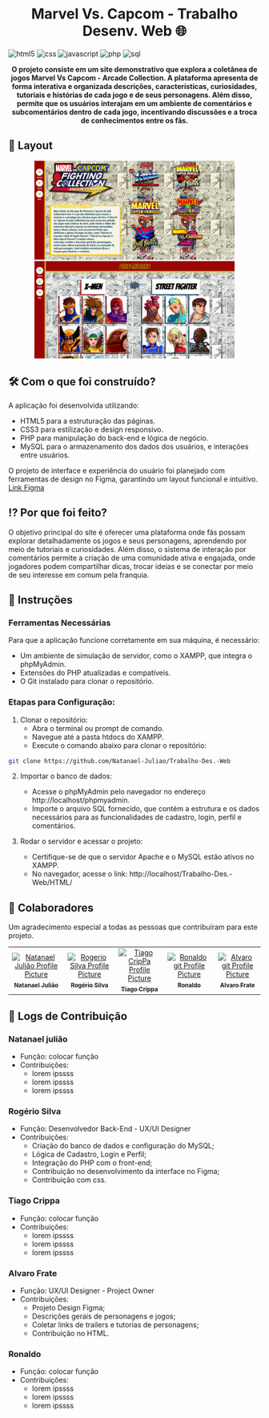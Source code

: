 [HTML5]: https://img.shields.io/badge/html5-%23E34F26.svg?style=for-the-badge&logo=html5&logoColor=white
[CSS3]: https://img.shields.io/badge/css3-%231572B6.svg?style=for-the-badge&logo=css3&logoColor=white
[JavaScript]: https://img.shields.io/badge/javascript-%23323330.svg?style=for-the-badge&logo=javascript&logoColor=%23F7DF1E
[PHP]: https://img.shields.io/badge/php-%23777BB4.svg?style=for-the-badge&logo=php&logoColor=white
[MySQL]: https://img.shields.io/badge/mysql-4479A1.svg?style=for-the-badge&logo=mysql&logoColor=white

<h1 align="center" style="font-weight: bold;">Marvel Vs. Capcom - Trabalho Desenv. Web 🌐</h1>

![html5][HTML5]
![css][CSS3]
![javascript][JavaScript]
![php][PHP]
![sql][MySQL]

<p align="center">
    <b>O projeto consiste em um site demonstrativo que explora a coletânea de jogos Marvel Vs Capcom - Arcade Collection. A plataforma apresenta de forma interativa e organizada descrições, características, curiosidades, tutoriais e histórias de cada jogo e de seus personagens. Além disso, permite que os usuários interajam em um ambiente de comentários e subcomentários dentro de cada jogo, incentivando discussões e a troca de conhecimentos entre os fãs.</b>
</p>

<h2>🎨 Layout</h2>
<p align="center">
    <img src="./inicial.png" alt="Image Example" width="400px">
    <img src="./exemplo.png" alt="Image Example" width="400px">
</p>

<h2>🛠 Com o que foi construído?</h2>
<p>A aplicação foi desenvolvida utilizando:</p>

- HTML5 para a estruturação das páginas.
- CSS3 para estilização e design responsivo.
- PHP para manipulação do back-end e lógica de negócio.
- MySQL para o armazenamento dos dados dos usuários, e interações entre usuários.
  
<p>O projeto de interface e experiência do usuário foi planejado com ferramentas de design no Figma, garantindo um layout funcional e intuitivo. <a href="https://www.figma.com/design/aR7v08vv9jrvcXZF4Dsn4Z/MARVEL-VS-CAPCOM-FORUM?node-id=0-1&t=uMVhJv5dcsGwONl9-1">Link Figma</a></p>

<h2>⁉ Por que foi feito?</h2>
<p>O objetivo principal do site é oferecer uma plataforma onde fãs possam explorar detalhadamente os jogos e seus personagens, aprendendo por meio de tutoriais e curiosidades. Além disso, o sistema de interação por comentários permite a criação de uma comunidade ativa e engajada, onde jogadores podem compartilhar dicas, trocar ideias e se conectar por meio de seu interesse em comum pela franquia.</p>


<h2>🚀 Instruções</h2>
<h3>Ferramentas Necessárias</h3>
<p>Para que a aplicação funcione corretamente em sua máquina, é necessário:</p>

- Um ambiente de simulação de servidor, como o XAMPP, que integra o phpMyAdmin.
- Extensões do PHP atualizadas e compatíveis.
- O Git instalado para clonar o repositório.

<h3>Etapas para Configuração:</h3>

1. Clonar o repositório:
   - Abra o terminal ou prompt de comando.
   - Navegue até a pasta htdocs do XAMPP.
   - Execute o comando abaixo para clonar o repositório:

```bash
git clone https://github.com/Natanael-Juliao/Trabalho-Des.-Web
```

2. Importar o banco de dados:
   - Acesse o phpMyAdmin pelo navegador no endereço http://localhost/phpmyadmin.
   - Importe o arquivo SQL fornecido, que contém a estrutura e os dados necessários para as funcionalidades de cadastro, login, perfil e comentários.

3. Rodar o servidor e acessar o projeto:
   - Certifique-se de que o servidor Apache e o MySQL estão ativos no XAMPP.
   - No navegador, acesse o link:
http://localhost/Trabalho-Des.-Web/HTML/  

<h2>🤝 Colaboradores</h2>

Um agradecimento especial a todas as pessoas que contribuíram para este projeto.

<table>
  <tr>
    <td align="center">
      <a href="https://github.com/Natanael-Juliao">
        <img src="https://avatars.githubusercontent.com/u/104525908?v=4" width="100px;" alt="Natanael Julião Profile Picture"/><br>
        <sub>
          <b>Natanael Julião</b>
        </sub>
      </a>
    </td>
    <td align="center">
      <a href="https://github.com/Rogkk">
        <img src="https://avatars.githubusercontent.com/u/163414024?v=4" width="100px;" alt="Rogerio Silva Profile Picture"/><br>
        <sub>
          <b>Rogério Silva</b>
        </sub>
      </a>
    </td>
    <td align="center">
      <a href="https://github.com/TiagoCrippa">
        <img src="https://avatars.githubusercontent.com/u/160522276?v=4" width="100px;" alt="Tiago CripPa Profile Picture"/><br>
        <sub>
          <b>Tiago Crippa</b>
        </sub>
      </a>
    </td>
    <td align="center">
      <a href="https://github.com/RFSL-Rag">
        <img src="https://avatars.githubusercontent.com/u/185635108?v=4" width="100px;" alt="Ronaldo git Profile Picture"/><br>
        <sub>
          <b>Ronaldo</b>
        </sub>
      </a>
    </td>
    <td align="center">
      <a href="https://github.com/Alvarofrate">
        <img src="https://avatars.githubusercontent.com/u/189798004?v=4" width="100px;" alt="Alvaro git Profile Picture"/><br>
        <sub>
          <b>Alvaro Frate</b>
        </sub>
      </a>
    </td>
  </tr>
</table>

<h2>📃 Logs de Contribuição</h2>

### Natanael julião
- Função: colocar função
- Contribuições:
  - lorem ipssss
  - lorem ipssss
  - lorem ipssss
 
### Rogério Silva
- Função: Desenvolvedor Back-End - UX/UI Designer
- Contribuições:
  - Criação do banco de dados e configuração do MySQL;
  - Lógica de Cadastro, Login e Perfil;
  - Integração do PHP com o front-end;
  - Contribuição no desenvolvimento da interface no Figma;
  - Contribuição com css.

### Tiago Crippa
- Função: colocar função
- Contribuições:
  - lorem ipssss
  - lorem ipssss
  - lorem ipssss
 
### Alvaro Frate 
- Função: UX/UI Designer - Project Owner
- Contribuições:
  - Projeto Design Figma;
  - Descrições gerais de personagens e jogos;
  - Coletar links de trailers e tutorias de personagens;
  - Contribuição no HTML.

 ### Ronaldo
- Função: colocar função
- Contribuições:
  - lorem ipssss
  - lorem ipssss
  - lorem ipssss

